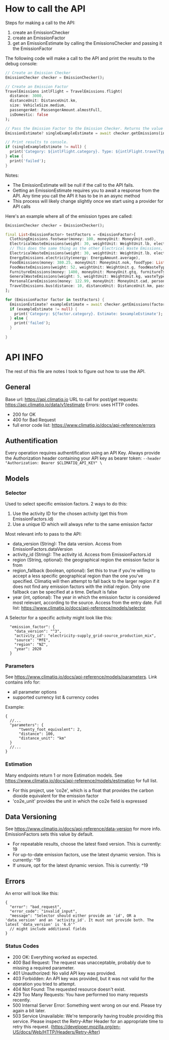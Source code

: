 # How to call the API
Steps for making a call to the API:
1. create an EmissionChecker
2. create an EmissionFactor
3. get an EmissionEstimate by calling the EmissionsChecker and passing it the EmissionFactor

The following code will make a call to the API and print the results to the debug console:

```dart
// Create an Emission Checker
EmissionChecker checker = EmissionChecker();

// Create an Emission Factor
TravelEmissions intlFlight = TravelEmissions.flight(
  distance: 3000, 
  distanceUnit: DistanceUnit.km, 
  size: VehicleSize.medium, 
  passengerAmt: PassengerAmount.almostFull, 
  isDomestic: false
);

// Pass the Emission Factor to the Emission Checker. Returns the value as an Emission Estimate.
EmissionEstimate? singleExampleEstimate = await checker.getEmissions(intlFlight);

// Print results to console.
if (singleExampleEstimate != null) {
  print('Category: ${intlFlight.category}. Type: ${intlFlight.travelType}. Estimate: $singleExampleEstimate');
} else {
  print('failed');
}
```

Notes: 
 - The EmissionEstimate will be null if the call to the API fails. 
 - Getting an EmissionEstimate requires you to await a response from the API. Any time you call the API it has to be in an async method
 - This process will likely change slightly once we start using a provider for API calls

Here's an example where all of the emission types are called:
```dart
EmissionChecker checker = EmissionChecker();

final List<EmissionFactor> testFactors = <EmissionFactor>[
  ClothingEmissions.footwear(money: 100, moneyUnit: MoneyUnit.usd),
  ElectricalWasteEmissions(weight: 30, weightUnit: WeightUnit.lb, electricalWasteType: 'Batteries: Recycled'),
  // This does the same thing as the other Electrical Waste Emissions, but without having to know the exact key for electricalWasteType
  ElectricalWasteEmissions(weight: 30, weightUnit: WeightUnit.lb, electricalWasteType: List.from(EmissionSubtypes().electricalWasteTypes.keys)[0]),
  EnergyEmissions.electricity(energy: EnergyAmount.average),
  FoodEmissions(money: 380.25, moneyUnit: MoneyUnit.nok, foodType: List.from(EmissionSubtypes().foodTypes.keys)[2]),
  FoodWasteEmissions(weight: 52, weightUnit: WeightUnit.g, foodWasteType: List.from(EmissionSubtypes().foodWasteTypes.keys)[1]),
  FurnitureEmissions(money: 1400, moneyUnit: MoneyUnit.gtq, furnitureType: List.from(EmissionSubtypes().furnitureTypes.keys)[5]),
  GeneralWasteEmissions(weight: 5, weightUnit: WeightUnit.kg, wasteType: List.from(EmissionSubtypes().generalWasteTypes.keys)[3]),
  PersonalCareEmissions(money: 122.99, moneyUnit: MoneyUnit.cad, personalCareType: List.from(EmissionSubtypes().personalCareTypes.keys)[4]),
  TravelEmissions.bus(distance: 10, distanceUnit: DistanceUnit.km, passengerAmt: PassengerAmount.full),
];

for (EmissionFactor factor in testFactors) {
  EmissionEstimate? exampleEstimate = await checker.getEmissions(factor);
  if (exampleEstimate != null) {
    print('Category: ${factor.category}. Estimate: $exampleEstimate');
  } else {
    print('failed');
  }
  
}
```


# API INFO
The rest of this file are notes I took to figure out how to use the API.

## General
Base url: https://api.climatiq.io
URL to call for post/get requests: https://api.climatiq.io/data/v1/estimate
Errors: uses HTTP codes.
 - 200 for OK
 - 400 for Bad Request
 - full error code list: https://www.climatiq.io/docs/api-reference/errors

## Authentification
Every operation requires authentification using an API Key.
Always provide the Authorization header containing your API key as bearer token:
`--header "Authorization: Bearer $CLIMATIQ_API_KEY" \`

## Models
### Selector
Used to select specific emission factors. 2 ways to do this:
1. Use the activity ID for the chosen activity (get this from EmissionFactors.id)
2. Use a unique ID which will always refer to the same emission factor

Most relevant info to pass to the API: 
 - data_version (String): The data version. Access from EmissionFactors.dataVersion
 - activity_id (String): The activity id. Access from EmissionFactors.id
 - region (String, optional): the geographical region the emission factor is from
 - region_fallback (boolean, optional): Set this to true if you're willing to accept a less specific geographical region than the one you've specified. 
       Climatiq will then attempt to fall back to the larger region if it does not find any emission factors with the initial region. 
       Only one fallback can be specified at a time. Default is false
 - year (int, optional): The year in which the emission factor is considered most relevant, according to the source. Access from the entry date.
Full list: https://www.climatiq.io/docs/api-reference/models/selector

A Selector for a specific activity might look like this: 
```
  "emission_factor": {
    "data_version": "^3",
    "activity_id": "electricity-supply_grid-source_production_mix",
    "source": "MfE",
    "region": "NZ",
    "year": 2020
  }
```

### Parameters
See https://www.climatiq.io/docs/api-reference/models/parameters. Link contains info for:
 - all parameter options
 - supported currency list & currency codes

Example:
```
{
  //...
  "parameters": {
      "twenty_foot_equivalent": 2,
      "distance": 100,
      "distance_unit": "km"
  }
  //...
}
```

### Estimation
Many endpoints return 1 or more Estimation models. See https://www.climatiq.io/docs/api-reference/models/estimation for full list.
 - For this project, use 'co2e', which is a float that provides the carbon dioxide equivalent for the emission factor
 - 'co2e_unit' provides the unit in which the co2e field is expressed

## Data Versioning
See https://www.climatiq.io/docs/api-reference/data-version for more info. EmissionFactors sets this value by default.

 - For repeatable results, choose the latest fixed version. This is currently: 19
 - For up-to-date emission factors, use the latest dynamic version. This is currently: ^19
 - If unsure, opt for the latest dynamic version. This is currently: ^19

## Errors
An error will look like this:
```
{
  "error": "bad_request",
  "error_code": "invalid_input",
  "message": "Selector should either provide an 'id', OR a 'data_version' and an 'activity_id'. It must not provide both. The latest 'data_version' is '6.6'"
  // might include additional fields
}
``` 

### Status Codes
 - 200 OK: Everything worked as expected.
 - 400 Bad Request: The request was unacceptable, probably due to missing a required parameter.
 - 401 Unauthorized: No valid API key was provided.
 - 403 Forbidden: An API key was provided, but it was not valid for the operation you tried to attempt.
 - 404 Not Found: The requested resource doesn't exist.
 - 429 Too Many Requests: You have performed too many requests recently.
 - 500 Internal Server Error: Something went wrong on our end. Please try again a bit later.
 - 503 Service Unavailable: We're temporarily having trouble providing this service. Please inspect the Retry-After Header for an appropriate time to retry this request. (https://developer.mozilla.org/en-US/docs/Web/HTTP/Headers/Retry-After)
